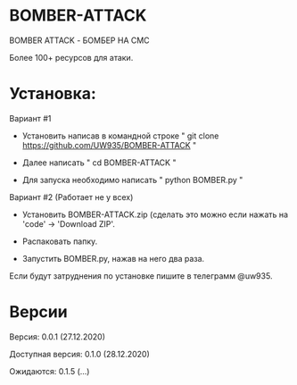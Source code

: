 # BOMBER-ATTACK
 BOMBER ATTACK - БОМБЕР НА СМС

Более 100+ ресурсов для атаки.

# Установка:
Вариант #1

* Установить написав в командной строке " git clone https://github.com/UW935/BOMBER-ATTACK "

* Далее написать " cd BOMBER-ATTACK "

* Для запуска необходимо написать " python BOMBER.py "


Вариант #2 (Работает не у всех)

* Установить BOMBER-ATTACK.zip (сделать это можно если нажать на 'code' -> 'Download ZIP'.

* Распаковать папку.

* Запустить BOMBER.py, нажав на него два раза.

Если будут затруднения по установке пишите в телеграмм @uw935.


# Версии

Версия: 0.0.1 (27.12.2020)

Доступная версия: 0.1.0 (28.12.2020)

Ожидаются: 0.1.5 (...)
